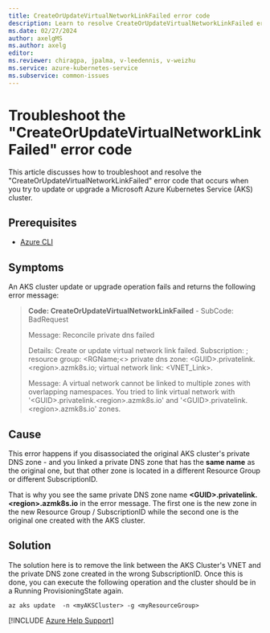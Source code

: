 ```yaml
---
title: CreateOrUpdateVirtualNetworkLinkFailed error code
description: Learn to resolve CreateOrUpdateVirtualNetworkLinkFailed errors that occur when you try to update or upgrade an Azure Kubernetes Service (AKS) cluster.
ms.date: 02/27/2024
author: axelgMS
ms.author: axelg
editor: 
ms.reviewer: chiragpa, jpalma, v-leedennis, v-weizhu
ms.service: azure-kubernetes-service
ms.subservice: common-issues
---
```

# Troubleshoot the "CreateOrUpdateVirtualNetworkLinkFailed" error code

This article discusses how to troubleshoot and resolve the "CreateOrUpdateVirtualNetworkLinkFailed" error code that occurs when you try to update or upgrade a Microsoft Azure Kubernetes Service (AKS) cluster.

## Prerequisites

- [Azure CLI](/cli/azure/install-azure-cli)

## Symptoms

An AKS cluster update or upgrade operation fails and returns the following error message:

> **Code: CreateOrUpdateVirtualNetworkLinkFailed**  - SubCode: BadRequest
> 
> Message: Reconcile private dns failed
> 
> Details: Create or update virtual network link failed. Subscription: <SubscriptionID>; resource group: <RGName;<> private dns zone: \<GUID>.privatelink.\<region>.azmk8s.io; virtual network link: <VNET_Link>.
> 
> Message: A virtual network cannot be linked to multiple zones with overlapping namespaces. You tried to link virtual network with '\<GUID>.privatelink.\<region>.azmk8s.io' and '\<GUID>.privatelink.\<region>.azmk8s.io' zones.


## Cause

This error happens if you disassociated the original AKS cluster's private DNS zone - and you linked a private DNS zone that has the **same name** as the original one, but that other zone is located in a different Resource Group or different SubscriptionID.

That is why you see the same private DNS zone name **\<GUID>.privatelink.\<region>.azmk8s.io** in the error message. The first one is the new zone in the new Resource Group / SubscriptionID while the second one is the original one created with the AKS cluster.


## Solution

The solution here is to remove the link between the AKS Cluster's VNET and the private DNS zone created in the wrong SubscriptionID. Once this is done, you can execute the following operation and the cluster should be in a Running ProvisioningState again. 

```azurecli
az aks update  -n <myAKSCluster> -g <myResourceGroup>
```



[!INCLUDE [Azure Help Support](../../includes/azure-help-support.md)]
